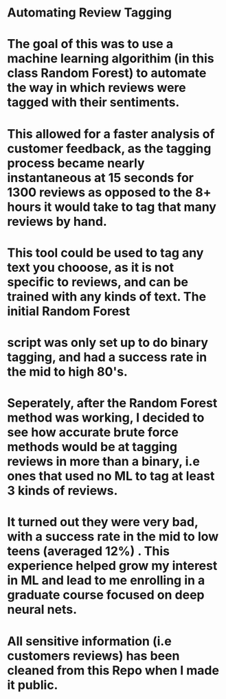 # Automating Review Tagging
# The goal of this was to use a machine learning algorithim (in this class Random Forest) to automate the way in which reviews were tagged with their sentiments. 
# This allowed for a faster analysis of customer feedback, as the tagging process became nearly instantaneous at 15 seconds for 1300 reviews as opposed to the 8+ hours it would take to tag that many reviews by hand. 

# This tool could be used to tag any text you chooose, as it is not specific to reviews, and can be trained with any kinds of text. The initial Random Forest 
# script was only set up to do binary tagging, and had a success rate in the mid to high 80's. 

# Seperately, after the Random Forest method was working, I decided to see how accurate brute force methods would be at tagging reviews in more than a binary, i.e ones that used no ML to tag at least 3 kinds of reviews.

# It turned out they were very bad, with a success rate in the mid to low teens (averaged 12%) . This experience helped grow my interest in ML and lead to me enrolling in a graduate course focused on deep neural nets. 
# All sensitive information (i.e customers reviews) has been cleaned from this Repo when I made it public.
